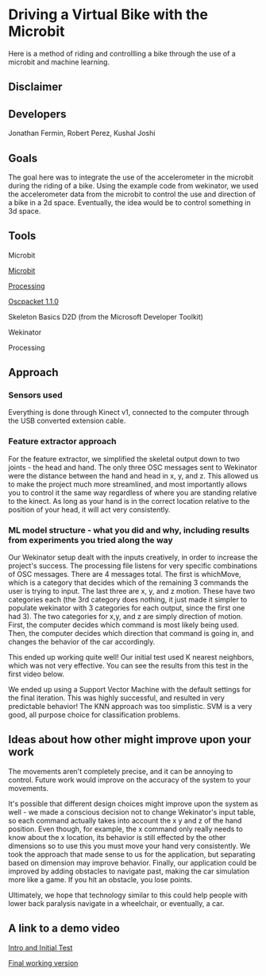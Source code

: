 # Driving a Virtual Bike with the Microbit

Here is a method of riding and controllling a bike through the use of a microbit and machine learning.

## Disclaimer


## Developers
Jonathan Fermin, Robert Perez, Kushal Joshi

## Goals
The goal here was to integrate the use of the accelerometer in the microbit during the riding of a bike. 
Using the example code from wekinator, we used the accelerometer data from the microbit to control the use and direction of a bike in a 2d space. Eventually, the idea would be to control something in 3d space. 

## Tools

Microbit

[Microbit](https://www.microsoft.com/en-gb/download/details.aspx?id=40278)

[Processing](https://www.microsoft.com/en-gb/download/details.aspx?id=40276)

[Oscpacket 1.1.0](https://code.google.com/archive/p/oscpack)

Skeleton Basics D2D (from the Microsoft Developer Toolkit)

Wekinator

Processing


## Approach

### Sensors used

Everything is done through Kinect v1, connected to the computer through the USB converted extension cable.

### Feature extractor approach

For the feature extractor, we simplified the skeletal output down to two joints - the head and hand. The only three OSC messages sent to Wekinator were the distance between the hand and head in x, y, and z. This allowed us to make the project much more streamlined, and most importantly allows you to control it the same way regardless of where you are standing relative to the kinect. As long as your hand is in the correct location relative to the position of your head, it will act very consistently.


### ML model structure - what you did and why, including results from experiments you tried along the way

Our Wekinator setup dealt with the inputs creatively, in order to increase the project's success. The processing file listens for very specific combinations of OSC messages. There are 4 messages total. The first is whichMove, which is a category that decides which of the remaining 3 commands the user is trying to input. The last three are x, y, and z motion. These have two categories each (the 3rd category does nothing, it just made it simpler to populate wekinator with 3 categories for each output, since the first one had 3). The two categories for x,y, and z are simply direction of motion. First, the computer decides which command is most likely being used. Then, the computer decides which direction that command is going in, and changes the behavior of the car accordingly.

This ended up working quite well! Our initial test used K nearest neighbors, which was not very effective. You can see the results from this test in the first video below.

We ended up using a Support Vector Machine with the default settings for the final iteration. This was highly successful, and resulted in very predictable behavior! The KNN approach was too simplistic. SVM is a very good, all purpose choice for classification problems.

## Ideas about how other might improve upon your work

The movements aren't completely precise, and it can be annoying to control. Future work would improve on the accuracy of the system to your movements.

It's possible that different design choices might improve upon the system as well - we made a conscious decision not to change Wekinator's input table, so each command actually takes into account the x y and z of the hand position. Even though, for example, the x command only really needs to know about the x location, its behavior is still effected by the other dimensions so to use this you must move your hand very consistently. We took the approach that made sense to us for the application, but separating based on dimension may improve behavior.
Finally, our application could be improved by adding obstacles to navigate past, making the car simulation more like a game. If you hit an obstacle, you lose points.

Ultimately, we hope that technology similar to this could help people with lower back paralysis navigate in a wheelchair, or eventually, a car.

## A link to a demo video

[Intro and Initial Test](https://youtu.be/Tqz7L4BBuaE)

[Final working version](https://youtu.be/ppuT78cEfls)